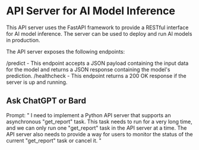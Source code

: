 # API Server for AI Model Inference

This API server uses the FastAPI framework to provide a RESTful interface for AI model inference. The server can be used to deploy and run AI models in production.

The API server exposes the following endpoints:

/predict - This endpoint accepts a JSON payload containing the input data for the model and returns a JSON response containing the model's prediction.
/healthcheck - This endpoint returns a 200 OK response if the server is up and running.



## Ask ChatGPT or Bard
Prompt:
"
I need to implement a Python API server that supports an asynchronous "get_report" task. This task needs to run for a very long time, and we can only run one "get_report" task in the API server at a time. The API server also needs to provide a way for users to monitor the status of the current "get_report" task or cancel it.
"